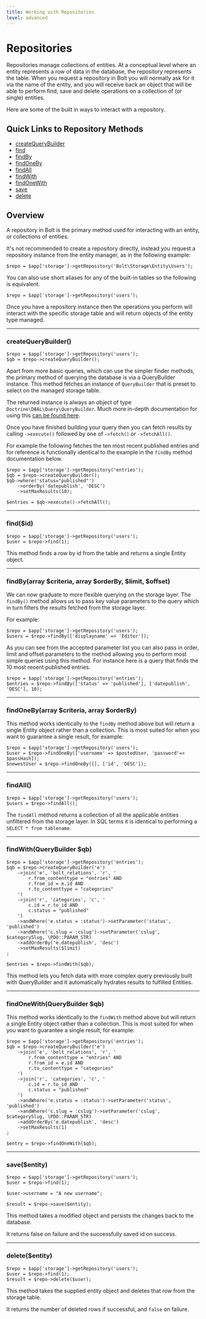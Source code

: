 ```yaml
---
title: Working with Repositories
level: advanced
---
```

# Repositories

Repositories manage collections of entities. At a conceptual level where an
entity represents a row of data in the database, the repository represents the
table. When you request a repository in Bolt you will normally ask for it via
the name of the entity, and you will receive back an object that will be able
to perform find, save and delete operations on a collection of (or single)
entities.

Here are some of the built in ways to interact with a repository.

## Quick Links to Repository Methods

 - <a href="#createquerybuilder">createQueryBuilder</a>
 - <a href="#find-id">find</a>
 - <a href="#findby-array-criteria-array-orderby-limit-offset">findBy</a>
 - <a href="#findoneby-array-criteria-array-orderby">findOneBy</a>
 - <a href="#findall">findAll</a>
 - <a href="#findwith">findWith</a>
 - <a href="#findOneWith">findOneWith</a>
 - <a href="#save-entity">save</a>
 - <a href="#delete-entity">delete</a>


## Overview

A repository in Bolt is the primary method used for interacting with an entity,
or collections of entities.

It's not recommended to create a repository directly, instead you request a
repository instance from the entity manager, as in the following example:

```
$repo = $app['storage']->getRepository('Bolt\Storage\Entity\Users');
```

You can also use short aliases for any of the built-in tables so the following
is equivalent.

```
$repo = $app['storage']->getRepository('users');
```

Once you have a repository instance then the operations you perform will
interact with the specific storage table and will return objects of the entity
type managed.

---

### createQueryBuilder()

```
$repo = $app['storage']->getRepository('users');
$qb = $repo->createQueryBuilder();
```

Apart from more basic queries, which can use the simpler finder methods, the
primary method of querying the database is via a QueryBuilder instance. This
method fetches an instance of `QueryBuilder` that is preset to select on the
managed storage table.

The returned instance is always an object of type `Doctrine\DBAL\Query\QueryBuilder`.
Much more in-depth documentation for using this
<a href="http://doctrine-dbal.readthedocs.org/en/latest/reference/query-builder.html">can be found here</a>.

Once you have finished building your query then you can fetch results by
calling `->execute()` followed by one of `->fetch()` or `->fetchAll()`.

For example the following fetches the ten most recent published entries and
for reference is functionally identical to the example in the `findBy` method
documentation below.

```
$repo = $app['storage']->getRepository('entries');
$qb = $repo->createQueryBuilder();
$qb->where('status="published"')
    ->orderBy('datepublish', 'DESC')
    ->setMaxResults(10);

$entries = $qb->execute()->fetchAll();
```


---

### find($id)

```
$repo = $app['storage']->getRepository('users');
$user = $repo->find(1);
```

This method finds a row by id from the table and returns a single Entity object.

---

### findBy(array $criteria, array $orderBy, $limit, $offset)

We can now graduate to more flexible querying on the storage layer. The `findBy()`
method allows us to pass key value parameters to the query which in turn filters
the results fetched from the storage layer.

For example:

```
$repo = $app['storage']->getRepository('users');
$users = $repo->findBy(['displayname' => 'Editor']);
```

As you can see from the accepted parameter list you can also pass in order,
limit and offset parameters to the method allowing you to perform most simple
queries using this method. For instance here is a query that finds the 10 most
recent published entries.

```
$repo = $app['storage']->getRepository('entries');
$entries = $repo->findBy(['status' => 'published'], ['datepublish', 'DESC'], 10);
```

---

### findOneBy(array $criteria, array $orderBy)

This method works identically to the `findBy` method above but will return a
single Entity object rather than a collection. This is most suited for when you
want to guarantee a single result, for example:

```
$repo = $app['storage']->getRepository('users');
$user = $repo->findOneBy(['username' => $postedUser, 'password'=> $passHash]);
$newestUser = $repo->findOneBy([], ['id', 'DESC']);
```

---

### findAll()

```
$repo = $app['storage']->getRepository('users');
$users = $repo->findAll();
```

The `findAll` method returns a collection of all the applicable entities
unfiltered from the storage layer. In SQL terms it is identical to performing a
`SELECT * from tablename`.

---

### findWith(QueryBuilder $qb)

```
$repo = $app['storage']->getRepository('entries');
$qb = $repo->createQueryBuilder('e')
    ->join('e', 'bolt_relations', 'r', '
        r.from_contenttype = "entries" AND
        r.from_id = e.id AND
        r.to_contenttype = "categories"
    ')
    ->join('r', 'categories', 'c', '
        c.id = r.to_id AND
        c.status = "published"
    ')
    ->andWhere('e.status = :status')->setParameter('status', 'published')
    ->andWhere('c.slug = :cslug')->setParameter('cslug', $categorySlug, \PDO::PARAM_STR)
    ->addOrderBy('e.datepublish', 'desc')
    ->setMaxResults($limit)
;

$entries = $repo->findWith($qb);
```

This method lets you fetch data with more complex query previously built with
QueryBuilder and it automatically hydrates results to fulfilled Entities.

---

### findOneWith(QueryBuilder $qb)

This method works identically to the `findWith` method above but will return a
single Entity object rather than a collection. This is most suited for when you
want to guarantee a single result, for example:

```
$repo = $app['storage']->getRepository('entries');
$qb = $repo->createQueryBuilder('e')
    ->join('e', 'bolt_relations', 'r', '
        r.from_contenttype = "entries" AND
        r.from_id = e.id AND
        r.to_contenttype = "categories"
    ')
    ->join('r', 'categories', 'c', '
        c.id = r.to_id AND
        c.status = "published"
    ')
    ->andWhere('e.status = :status')->setParameter('status', 'published')
    ->andWhere('c.slug = :cslug')->setParameter('cslug', $categorySlug, \PDO::PARAM_STR)
    ->addOrderBy('e.datepublish', 'desc')
    ->setMaxResults(1)
;

$entry = $repo->findOneWith($qb);
```

---

### save($entity)

```
$repo = $app['storage']->getRepository('users');
$user = $repo->find(1);

$user->username = "A new username";

$result = $repo->save($entity);
```

This method takes a modified object and persists the changes back to the database.

It returns false on failure and the successfully saved id on success.

---

### delete($entity)

```
$repo = $app['storage']->getRepository('users');
$user = $repo->find(1);
$result = $repo->delete($user);
```

This method takes the supplied entity object and deletes that row from the storage table.

It returns the number of deleted rows if successful, and `false` on failure.

